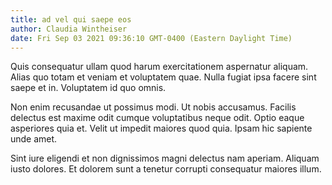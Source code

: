 ```yaml
---
title: ad vel qui saepe eos
author: Claudia Wintheiser
date: Fri Sep 03 2021 09:36:10 GMT-0400 (Eastern Daylight Time)
---
```

Quis consequatur ullam quod harum exercitationem aspernatur aliquam. Alias quo totam et veniam et voluptatem quae. Nulla fugiat ipsa facere sint saepe et in. Voluptatem id quo omnis.

 Non enim recusandae ut possimus modi. Ut nobis accusamus. Facilis delectus est maxime odit cumque voluptatibus neque odit. Optio eaque asperiores quia et. Velit ut impedit maiores quod quia. Ipsam hic sapiente unde amet.

 Sint iure eligendi et non dignissimos magni delectus nam aperiam. Aliquam iusto dolores. Et dolorem sunt a tenetur corrupti consequatur maiores illum.